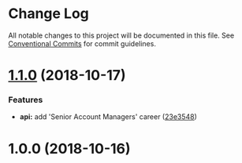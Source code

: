 # Change Log

All notable changes to this project will be documented in this file.
See [Conventional Commits](https://conventionalcommits.org) for commit guidelines.

<a name="1.1.0"></a>
# [1.1.0](https://github.com/hkfd/hkfd/compare/v1.0.0...v1.1.0) (2018-10-17)


### Features

* **api:** add 'Senior Account Managers' career ([23e3548](https://github.com/hkfd/hkfd/commit/23e3548))





<a name="1.0.0"></a>
# 1.0.0 (2018-10-16)
